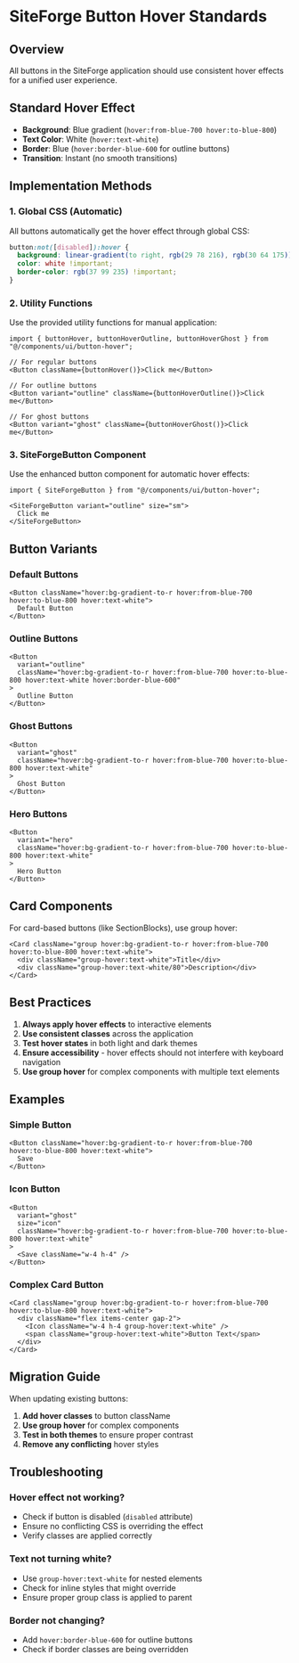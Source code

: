 # SiteForge Button Hover Standards

## Overview
All buttons in the SiteForge application should use consistent hover effects for a unified user experience.

## Standard Hover Effect
- **Background**: Blue gradient (`hover:from-blue-700 hover:to-blue-800`)
- **Text Color**: White (`hover:text-white`)
- **Border**: Blue (`hover:border-blue-600` for outline buttons)
- **Transition**: Instant (no smooth transitions)

## Implementation Methods

### 1. Global CSS (Automatic)
All buttons automatically get the hover effect through global CSS:
```css
button:not([disabled]):hover {
  background: linear-gradient(to right, rgb(29 78 216), rgb(30 64 175)) !important;
  color: white !important;
  border-color: rgb(37 99 235) !important;
}
```

### 2. Utility Functions
Use the provided utility functions for manual application:

```tsx
import { buttonHover, buttonHoverOutline, buttonHoverGhost } from "@/components/ui/button-hover";

// For regular buttons
<Button className={buttonHover()}>Click me</Button>

// For outline buttons
<Button variant="outline" className={buttonHoverOutline()}>Click me</Button>

// For ghost buttons
<Button variant="ghost" className={buttonHoverGhost()}>Click me</Button>
```

### 3. SiteForgeButton Component
Use the enhanced button component for automatic hover effects:

```tsx
import { SiteForgeButton } from "@/components/ui/button-hover";

<SiteForgeButton variant="outline" size="sm">
  Click me
</SiteForgeButton>
```

## Button Variants

### Default Buttons
```tsx
<Button className="hover:bg-gradient-to-r hover:from-blue-700 hover:to-blue-800 hover:text-white">
  Default Button
</Button>
```

### Outline Buttons
```tsx
<Button 
  variant="outline" 
  className="hover:bg-gradient-to-r hover:from-blue-700 hover:to-blue-800 hover:text-white hover:border-blue-600"
>
  Outline Button
</Button>
```

### Ghost Buttons
```tsx
<Button 
  variant="ghost" 
  className="hover:bg-gradient-to-r hover:from-blue-700 hover:to-blue-800 hover:text-white"
>
  Ghost Button
</Button>
```

### Hero Buttons
```tsx
<Button 
  variant="hero" 
  className="hover:bg-gradient-to-r hover:from-blue-700 hover:to-blue-800 hover:text-white"
>
  Hero Button
</Button>
```

## Card Components
For card-based buttons (like SectionBlocks), use group hover:

```tsx
<Card className="group hover:bg-gradient-to-r hover:from-blue-700 hover:to-blue-800 hover:text-white">
  <div className="group-hover:text-white">Title</div>
  <div className="group-hover:text-white/80">Description</div>
</Card>
```

## Best Practices

1. **Always apply hover effects** to interactive elements
2. **Use consistent classes** across the application
3. **Test hover states** in both light and dark themes
4. **Ensure accessibility** - hover effects should not interfere with keyboard navigation
5. **Use group hover** for complex components with multiple text elements

## Examples

### Simple Button
```tsx
<Button className="hover:bg-gradient-to-r hover:from-blue-700 hover:to-blue-800 hover:text-white">
  Save
</Button>
```

### Icon Button
```tsx
<Button 
  variant="ghost" 
  size="icon"
  className="hover:bg-gradient-to-r hover:from-blue-700 hover:to-blue-800 hover:text-white"
>
  <Save className="w-4 h-4" />
</Button>
```

### Complex Card Button
```tsx
<Card className="group hover:bg-gradient-to-r hover:from-blue-700 hover:to-blue-800 hover:text-white">
  <div className="flex items-center gap-2">
    <Icon className="w-4 h-4 group-hover:text-white" />
    <span className="group-hover:text-white">Button Text</span>
  </div>
</Card>
```

## Migration Guide

When updating existing buttons:

1. **Add hover classes** to button className
2. **Use group hover** for complex components
3. **Test in both themes** to ensure proper contrast
4. **Remove any conflicting** hover styles

## Troubleshooting

### Hover effect not working?
- Check if button is disabled (`disabled` attribute)
- Ensure no conflicting CSS is overriding the effect
- Verify classes are applied correctly

### Text not turning white?
- Use `group-hover:text-white` for nested elements
- Check for inline styles that might override
- Ensure proper group class is applied to parent

### Border not changing?
- Add `hover:border-blue-600` for outline buttons
- Check if border classes are being overridden
